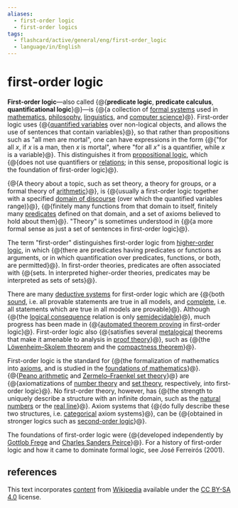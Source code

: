 ```yaml
---
aliases:
  - first-order logic
  - first-order logics
tags:
  - flashcard/active/general/eng/first-order_logic
  - language/in/English
---
```


# first-order logic

__First-order logic__—also called {@{__predicate logic__, __predicate calculus__, __quantificational logic__}@}—is {@{a collection of [formal systems](formal%20system.md) used in [mathematics](mathematics.md), [philosophy](philosophy.md), [linguistics](linguistics.md), and [computer science](computer%20science.md)}@}. First-order logic uses {@{[quantified variables](quantifier%20(logic).md) over non-logical objects, and allows the use of sentences that contain variables}@}, so that rather than propositions such as "all men are mortal", one can have expressions in the form {@{"for all _x_, if _x_ is a man, then _x_ is mortal", where "for all _x"_ is a quantifier, while _x_ is a variable}@}. This distinguishes it from [propositional logic](propositional%20calculus.md), which {@{does not use quantifiers or [relations](finitary%20relation.md); in this sense, propositional logic is the foundation of first-order logic}@}.

{@{A theory about a topic, such as set theory, a theory for groups, or a formal theory of [arithmetic](arithmetic.md)}@}, is {@{usually a first-order logic together with a specified [domain of discourse](domain%20of%20discourse.md) (over which the quantified variables range)}@}, {@{finitely many functions from that domain to itself, finitely many [predicates](predicate%20(mathematical%20logic).md) defined on that domain, and a set of axioms believed to hold about them}@}. "Theory" is sometimes understood in {@{a more formal sense as just a set of sentences in first-order logic}@}.

The term "first-order" distinguishes first-order logic from [higher-order logic](higher-order%20logic.md), in which {@{there are predicates having predicates or functions as arguments, or in which quantification over predicates, functions, or both, are permitted}@}. In first-order theories, predicates are often associated with {@{sets. In interpreted higher-order theories, predicates may be interpreted as sets of sets}@}.

There are many [deductive systems](formal%20system.md#deductive%20system) for first-order logic which are {@{both [sound](soundness.md#logical%20systems), i.e. all provable statements are true in all models, and [complete](completeness%20(logic).md), i.e. all statements which are true in all models are provable}@}. Although {@{the [logical consequence](logical%20consequence.md) relation is only [semidecidable](decidability%20(logic).md#semidecidability)}@}, much progress has been made in {@{[automated theorem proving](automated%20theorem%20proving.md) in first-order logic}@}. First-order logic also {@{satisfies several [metalogical](metalogic.md) theorems that make it amenable to analysis in [proof theory](proof%20theory.md)}@}, such as {@{the [Löwenheim–Skolem theorem](Löwenheim–Skolem%20theorem.md) and the [compactness theorem](compactness%20theorem.md)}@}.

First-order logic is the standard for {@{the formalization of mathematics into [axioms](axiomatic%20system.md), and is studied in the [foundations of mathematics](foundations%20of%20mathematics.md)}@}. {@{[Peano arithmetic](peano%20axioms.md) and [Zermelo–Fraenkel set theory](Zermelo–Fraenkel%20set%20theory.md)}@} are {@{axiomatizations of [number theory](number%20theory.md) and [set theory](set%20theory.md), respectively, into first-order logic}@}. No first-order theory, however, has {@{the strength to uniquely describe a structure with an infinite domain, such as the [natural numbers](natural%20number.md) or the [real line](number%20line.md)}@}. Axiom systems that {@{do fully describe these two structures, i.e. [categorical](categorical%20theory.md) axiom systems}@}, can be {@{obtained in stronger logics such as [second-order logic](second-order%20logic.md)}@}.

The foundations of first-order logic were {@{developed independently by [Gottlob Frege](Gottlob%20Frege.md) and [Charles Sanders Peirce](Charles%20Sanders%20Peirce.md)}@}. For a history of first-order logic and how it came to dominate formal logic, see José Ferreirós (2001).

## references

This text incorporates [content](https://en.wikipedia.org/wiki/first-order_logic) from [Wikipedia](Wikipedia.md) available under the [CC BY-SA 4.0](https://creativecommons.org/licenses/by-sa/4.0/) license.
